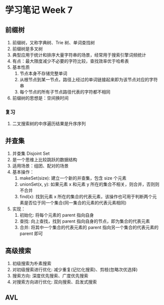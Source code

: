 # 学习笔记 Week 7

## 前缀树

1. 前缀树，又称字典树、Trie 树、单词查找树
2. 前缀树是多叉树
3. 典型应用于统计和排序大量字符串的场景，经常用于搜索引擎词频统计
4. 有点：最大限度减少不必要的字符比较，查找效率优于哈希表
5. 基本性质
	1. 节点本身不存储完整单词
	2. 从根节点到某一节点，路径上经过的单词链接起来即为该节点对应的字符串
	4. 每个节点的所有子节点路径代表的字符都不相同
6. 前缀树的思想是：空间换时间

### 复习

1. 二叉搜索树的中序遍历结果是升序序列

## 并查集

1. 并查集 Disjoint Set
2. 是一个思维上比较跳跃的数据结构
3. 适用场景：组团、配对的场景
4. 基本操作：
	1. makeSet(size): 建立一个新的并查集，包含 size 个元素
	2. unionSet(x, y): 如果元素 x 和元素 y 所在的集合不相关，则合并，否则则不合并
	3. find(x): 找到元素 x 所在的集合的代表元素，该操作也可用于判断两个元素是否位于同一个集合(同一集合的元素的代表元素相同)
5. 实现：
	1. 初始化: 将每个元素的 parent 指向自身
	2. 查找: 向上查找，找到 parent 指向自身的节点，即为集合的代表元素
	3. 合并: 将其中一个集合的代表元素的 parent 指向另一个集合的代表元素的 parent 即可

## 高级搜索

1. 初级搜索为朴素搜索
2. 对初级搜索进行优化: 减少重复(记忆化搜索)、剪枝(忽略次优选择)
3. 搜索方向: 深度优先搜索、广度优先搜索
4. 对搜索方向进行优化: 双向搜索、启发式搜索

## AVL
